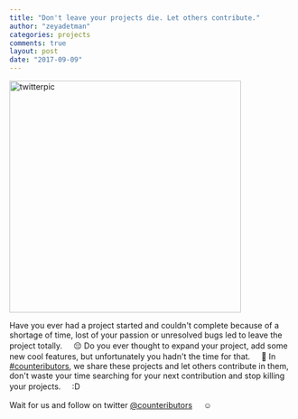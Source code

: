 ```yaml
---
title: "Don't leave your projects die. Let others contribute."
author: "zeyadetman"
categories: projects
comments: true
layout: post
date: "2017-09-09"
---
```


<p class="text-center">
<img class=" size-full wp-image-1881 aligncenter img-fluid mx-auto" src="https://zeyadetman.files.wordpress.com/2017/09/twitterpic.png" alt="twitterpic" width="410" height="410" />
</p>
Have you ever had a project started and couldn't complete because of a shortage of time, lost of your passion or unresolved bugs led to leave the project totally. <span class="_5mfr _47e3"><img class="img img-fluid" role="presentation" src="https://www.facebook.com/images/emoji.php/v9/f71/1/16/1f614.png" alt="" width="16" height="16" /><span class="_7oe">😔</span></span>
Do you ever thought to expand your project, add some new cool features, but unfortunately you hadn't the time for that. <span class="_5mfr _47e3"><img class="img img-fluid" role="presentation" src="https://www.facebook.com/images/emoji.php/v9/f34/1/16/1f914.png" alt="" width="16" height="16" /><span class="_7oe">🤔</span></span>
In <a class="_58cn" href="https://www.facebook.com/hashtag/counteributors?source=feed_text&amp;story_id=10213740542138115"><span class="_5afx"><span class="_58cl _5afz">#</span><span class="_58cm">counteributors</span></span></a>, we share these projects and let others contribute in them, don't waste your time searching for your next contribution and stop killing your projects. <span class="_47e3 _5mfr" title="grin emoticon"><img class="img img-fluid" role="presentation" src="https://www.facebook.com/images/emoji.php/v9/f51/1/16/1f603.png" alt="" width="16" height="16" /><span class="_7oe">:D</span></span>

Wait for us and follow on twitter <a href="https://twitter.com/counteributors" target="_blank" rel="noopener">@counteributors</a> <span class="_5mfr _47e3"><img class="img" role="presentation" src="https://www.facebook.com/images/emoji.php/v9/ffb/1/16/263a.png" alt="" width="16" height="16" /><span class="_7oe">☺️</span></span>
